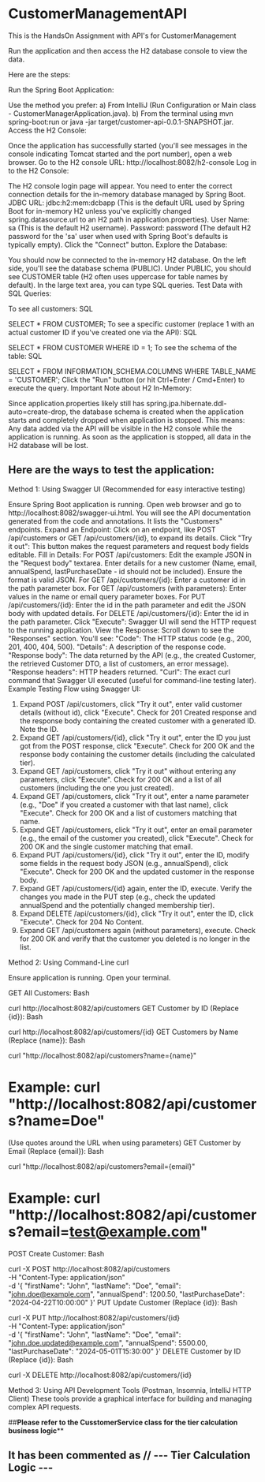 # CustomerManagementAPI
 This is the HandsOn Assignment with API's for CustomerManagement
 
Run the application and then access the H2 database console to view the data.

Here are the steps:

Run the Spring Boot Application:

Use the method you prefer:
a) From IntelliJ (Run Configuration or Main class - CustomerManagerApplication.java).
b) From the terminal using mvn spring-boot:run or java -jar target/customer-api-0.0.1-SNAPSHOT.jar.
Access the H2 Console:

Once the application has successfully started (you'll see messages in the console indicating Tomcat started and the port number), open a web browser.
Go to the H2 console URL: http://localhost:8082/h2-console
Log in to the H2 Console:

The H2 console login page will appear. You need to enter the correct connection details for the in-memory database managed by Spring Boot.
JDBC URL: jdbc:h2:mem:dcbapp (This is the default URL used by Spring Boot for in-memory H2 unless you've explicitly changed spring.datasource.url to an H2 path in application.properties).
User Name: sa (This is the default H2 username).
Password: password (The default H2 password for the 'sa' user when used with Spring Boot's defaults is typically empty).
Click the "Connect" button.
Explore the Database:

You should now be connected to the in-memory H2 database.
On the left side, you'll see the database schema (PUBLIC).
Under PUBLIC, you should see CUSTOMER table (H2 often uses uppercase for table names by default).
In the large text area, you can type SQL queries.
Test Data with SQL Queries:

To see all customers:
SQL

SELECT * FROM CUSTOMER;
To see a specific customer (replace 1 with an actual customer ID if you've created one via the API):
SQL

SELECT * FROM CUSTOMER WHERE ID = 1;
To see the schema of the table:
SQL

SELECT * FROM INFORMATION_SCHEMA.COLUMNS WHERE TABLE_NAME = 'CUSTOMER';
Click the "Run" button (or hit Ctrl+Enter / Cmd+Enter) to execute the query.
Important Note about H2 In-Memory:

Since application.properties likely still has spring.jpa.hibernate.ddl-auto=create-drop, the database schema is created when the application starts and completely dropped when application is stopped. This means:
Any data added via the API will be visible in the H2 console while the application is running. As soon as the application is stopped, all data in the H2 database will be lost.

Here are the ways to test the application:
---------------------------------------------------
Method 1: Using Swagger UI (Recommended for easy interactive testing)

Ensure Spring Boot application is running.
Open web browser and go to http://localhost:8082/swagger-ui.html.
You will see the API documentation generated from the code and annotations. It lists the "Customers" endpoints.
Expand an Endpoint: Click on an endpoint, like POST /api/customers or GET /api/customers/{id}, to expand its details.
Click "Try it out": This button makes the request parameters and request body fields editable.
Fill in Details:
For POST /api/customers: Edit the example JSON in the "Request body" textarea. Enter details for a new customer (Name, email, annualSpend, lastPurchaseDate - id should not be included). Ensure the format is valid JSON.
For GET /api/customers/{id}: Enter a customer id in the path parameter box.
For GET /api/customers (with parameters): Enter values in the name or email query parameter boxes.
For PUT /api/customers/{id}: Enter the id in the path parameter and edit the JSON body with updated details.
For DELETE /api/customers/{id}: Enter the id in the path parameter.
Click "Execute": Swagger UI will send the HTTP request to the running application.
View the Response: Scroll down to see the "Responses" section. You'll see:
"Code": The HTTP status code (e.g., 200, 201, 400, 404, 500).
"Details": A description of the response code.
"Response body": The data returned by the API (e.g., the created Customer, the retrieved Customer DTO, a list of customers, an error message).
"Response headers": HTTP headers returned.
"Curl": The exact curl command that Swagger UI executed (useful for command-line testing later).
Example Testing Flow using Swagger UI:

1) Expand POST /api/customers, click "Try it out", enter valid customer details (without id), click "Execute". Check for 201 Created response and the response body containing the created customer with a generated ID. Note the ID.
2) Expand GET /api/customers/{id}, click "Try it out", enter the ID you just got from the POST response, click "Execute". Check for 200 OK and the response body containing the customer details (including the calculated tier).
3) Expand GET /api/customers, click "Try it out" without entering any parameters, click "Execute". Check for 200 OK and a list of all customers (including the one you just created).
4) Expand GET /api/customers, click "Try it out", enter a name parameter (e.g., "Doe" if you created a customer with that last name), click "Execute". Check for 200 OK and a list of customers matching that name.
5) Expand GET /api/customers, click "Try it out", enter an email parameter (e.g., the email of the customer you created), click "Execute". Check for 200 OK and the single customer matching that email.
6) Expand PUT /api/customers/{id}, click "Try it out", enter the ID, modify some fields in the request body JSON (e.g., annualSpend), click "Execute". Check for 200 OK and the updated customer in the response body.
7) Expand GET /api/customers/{id} again, enter the ID, execute. Verify the changes you made in the PUT step (e.g., check the updated annualSpend and the potentially changed membership tier).
8) Expand DELETE /api/customers/{id}, click "Try it out", enter the ID, click "Execute". Check for 204 No Content.
9) Expand GET /api/customers again (without parameters), execute. Check for 200 OK and verify that the customer you deleted is no longer in the list.

Method 2: Using Command-Line curl

Ensure application is running. Open your terminal.

GET All Customers:
Bash

curl http://localhost:8082/api/customers
GET Customer by ID (Replace {id}):
Bash

curl http://localhost:8082/api/customers/{id}
GET Customers by Name (Replace {name}):
Bash

curl "http://localhost:8082/api/customers?name={name}"
# Example: curl "http://localhost:8082/api/customers?name=Doe"
(Use quotes around the URL when using parameters)
GET Customer by Email (Replace {email}):
Bash

curl "http://localhost:8082/api/customers?email={email}"
# Example: curl "http://localhost:8082/api/customers?email=test@example.com"
POST Create Customer:
Bash

curl -X POST http://localhost:8082/api/customers \
-H "Content-Type: application/json" \
-d '{
      "firstName": "John",
      "lastName": "Doe",
      "email": "john.doe@example.com",
      "annualSpend": 1200.50,
      "lastPurchaseDate": "2024-04-22T10:00:00"
    }'
PUT Update Customer (Replace {id}):
Bash

curl -X PUT http://localhost:8082/api/customers/{id} \
-H "Content-Type: application/json" \
-d '{
      "firstName": "John",
      "lastName": "Doe",
      "email": "john.doe.updated@example.com",
      "annualSpend": 5500.00,
      "lastPurchaseDate": "2024-05-01T15:30:00"
    }'
DELETE Customer by ID (Replace {id}):
Bash

curl -X DELETE http://localhost:8082/api/customers/{id}

Method 3: Using API Development Tools (Postman, Insomnia, IntelliJ HTTP Client)
These tools provide a graphical interface for building and managing complex API requests.

##**Please refer to the CusstomerService class for the tier calculation business logic****
## It has been commented as // --- Tier Calculation Logic ---
